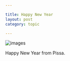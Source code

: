```yaml
---

title: Happy New Year
layout: post
category: topic

---
```


![images](http://i.v2ex.co/kY1B24u2.png)

Happy New Year from Pissa.
